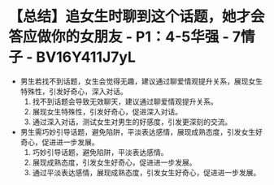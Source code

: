 # 【总结】追女生时聊到这个话题，她才会答应做你的女朋友 - P1：4-5华强 - 7情子 - BV16Y411J7yL

-   男生若找不到话题，女生会觉得无趣，建议通过聊爱情观提升关系，展现女生特殊性，引发好奇心，深入对话。
    1.  找不到话题会导致无效聊天，建议通过聊爱情观提升关系。
    2.  展现女生特殊性，引发好奇心，促进深入对话。
    3.  通过深入对话，测试女生对男生的好感度，引发更深刻的交流。
-   男生需巧妙引导话题，避免陷阱，平淡表达感情，展现成熟态度，引发女生好奇心，促进进一步发展。
    1.  巧妙引导话题，避免陷阱，平淡表达感情。
    2.  展现成熟态度，引发女生好奇心，促进进一步发展。
    3.  通过平淡表达感情，展现成熟态度，引发女生好奇心，促进进一步发展。